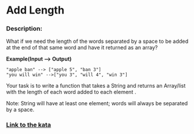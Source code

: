 # Add Length

### Description:

What if we need the length of the words separated by a space to be added at the end of that same word and have it returned as an array?

**Example(Input --> Output)**
```
"apple ban" --> ["apple 5", "ban 3"]
"you will win" -->["you 3", "will 4", "win 3"]
```
Your task is to write a function that takes a String and returns an Array/list with the length of each word added to each element .

Note: String will have at least one element; words will always be separated by a space.

### [Link to the kata](https://www.codewars.com/kata/559d2284b5bb6799e9000047)
